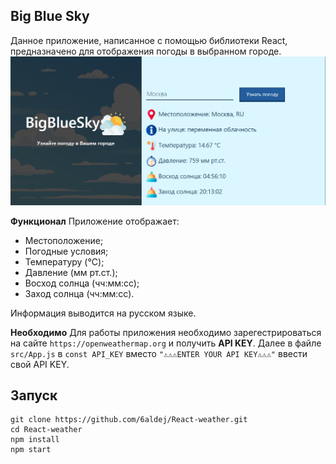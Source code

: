 ## Big Blue Sky
  Данное приложение, написанное с помощью библиотеки React, предназначено для отображения погоды в выбранном городе.
  ![Image alt](https://github.com/6aldej/React-weather/blob/master/other/about_project.png)
  
__Функционал__
  Приложение отображает:
  * Местоположение;
  * Погодные условия;
  * Температуру (°C);
  * Давление (мм рт.ст.);
  * Восход солнца (чч:мм:сс);
  * Заход солнца (чч:мм:сс).
  
  Информация выводится на русском языке.
  
__Необходимо__
  Для работы приложения необходимо зарегестрироваться на сайте `https://openweathermap.org` и получить **API KEY**. Далее в файле `src/App.js` в 
  `const API_KEY` вместо `"⚠⚠⚠ENTER YOUR API KEY⚠⚠⚠"` ввести свой API KEY.
  
 ## Запуск

    git clone https://github.com/6aldej/React-weather.git
    cd React-weather
    npm install
    npm start

 
